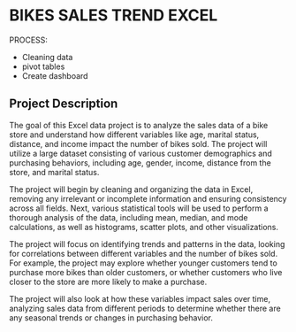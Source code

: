 # BIKES SALES TREND EXCEL

PROCESS:
- Cleaning data
- pivot tables
- Create dashboard
  
## Project Description
The goal of this Excel data project is to analyze the sales data of a bike store and understand how different variables like age, marital status, distance, and income impact the number of bikes sold. The project will utilize a large dataset consisting of various customer demographics and purchasing behaviors, including age, gender, income, distance from the store, and marital status.

The project will begin by cleaning and organizing the data in Excel, removing any irrelevant or incomplete information and ensuring consistency across all fields. Next, various statistical tools will be used to perform a thorough analysis of the data, including mean, median, and mode calculations, as well as histograms, scatter plots, and other visualizations.

The project will focus on identifying trends and patterns in the data, looking for correlations between different variables and the number of bikes sold. For example, the project may explore whether younger customers tend to purchase more bikes than older customers, or whether customers who live closer to the store are more likely to make a purchase.

The project will also look at how these variables impact sales over time, analyzing sales data from different periods to determine whether there are any seasonal trends or changes in purchasing behavior.

